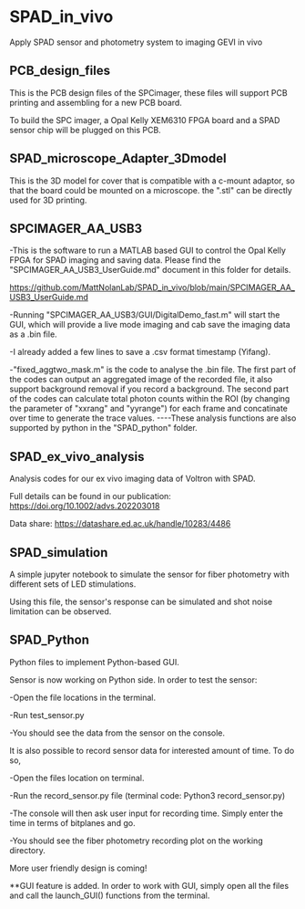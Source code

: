 # SPAD_in_vivo
Apply SPAD sensor and photometry system to imaging GEVI in vivo

## PCB_design_files
This is the PCB design files of the SPCimager, these files will support PCB printing and assembling for a new PCB board.

To build the SPC imager, a Opal Kelly XEM6310 FPGA board and a SPAD sensor chip will be plugged on this PCB.

## SPAD_microscope_Adapter_3Dmodel
This is the 3D model for cover that is compatible with a c-mount adaptor, so that the board could be mounted on a microscope. the ".stl" can be directly used for 3D printing.

## SPCIMAGER_AA_USB3
-This is the software to run a MATLAB based GUI to control the Opal Kelly FPGA for SPAD imaging and saving data. Please find the "SPCIMAGER_AA_USB3_UserGuide.md" document in this folder for details.

https://github.com/MattNolanLab/SPAD_in_vivo/blob/main/SPCIMAGER_AA_USB3_UserGuide.md

-Running "SPCIMAGER_AA_USB3/GUI/DigitalDemo_fast.m" will start the GUI, which will provide a live mode imaging and cab save the imaging data as a .bin file.

-I already added a few lines to save a .csv format timestamp (Yifang).

-"fixed_aggtwo_mask.m" is the code to analyse the .bin file. The first part of the codes can output an aggregated image of the recorded file, it also support background removal if you record a background. The second part of the codes can calculate total photon counts within the ROI (by changing the parameter of "xxrang" and "yyrange") for each frame and concatinate over time to generate the trace values. ----These analysis functions are also supported by python in the "SPAD_python" folder.

## SPAD_ex_vivo_analysis
Analysis codes for our ex vivo imaging data of Voltron with SPAD.

Full details can be found in our publication: https://doi.org/10.1002/advs.202203018

Data share: https://datashare.ed.ac.uk/handle/10283/4486

## SPAD_simulation 
A simple jupyter notebook to simulate the sensor for fiber photometry with different sets of LED stimulations. 

Using this file, the sensor's response can be simulated and shot noise limitation can be observed. 

## SPAD_Python
Python files to implement Python-based GUI. 

Sensor is now working on Python side. In order to test the sensor:

-Open the file locations in the terminal. 

-Run test_sensor.py 

-You should see the data from the sensor on the console. 

It is also possible to record sensor data for interested amount of time. To do so, 

-Open the files location on terminal. 

-Run the record_sensor.py file (terminal code: Python3 record_sensor.py)

-The console will then ask user input for recording time. Simply enter the time in terms of bitplanes and go. 

-You should see the fiber photometry recording plot on the working directory. 


More user friendly design is coming! 

**GUI feature is added. In order to work with GUI, simply open all the files and call the launch_GUI() functions from the terminal. 
